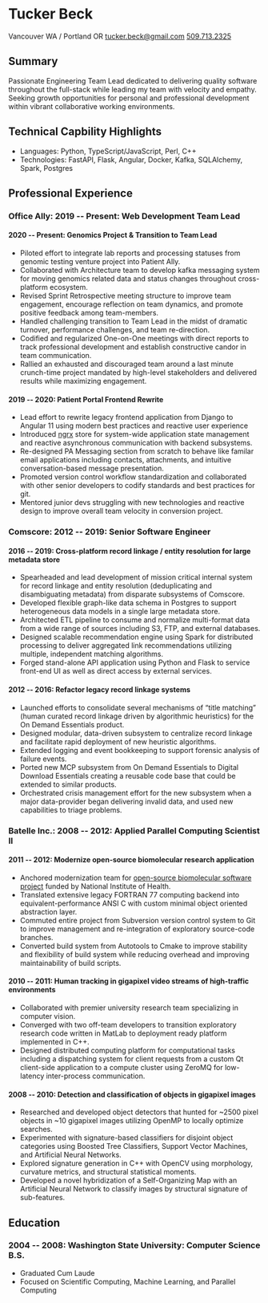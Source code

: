 # Tucker Beck
Vancouver WA / Portland OR
[tucker.beck@gmail.com](tucker.beck@gmail.com)
[509.713.2325](tel:5097132325)


## Summary

Passionate Engineering Team Lead dedicated to delivering quality software throughout the
full-stack while leading my team with velocity and empathy. Seeking growth opportunities
for personal and professional development within vibrant collaborative working environments.


## Technical Capbility Highlights

* Languages: Python, TypeScript/JavaScript, Perl, C++
* Technologies: FastAPI, Flask, Angular, Docker, Kafka, SQLAlchemy, Spark, Postgres


## Professional Experience

### Office Ally: 2019 -- Present: Web Development Team Lead

#### 2020 -- Present: Genomics Project & Transition to Team Lead

* Piloted effort to integrate lab reports and processing statuses from genomic testing
  venture project into Patient Ally.
* Collaborated with Architecture team to develop kafka messaging system for moving
  genomics related data and status changes throughout cross-platform ecosystem.
* Revised Sprint Retrospective meeting structure to improve team engagement, encourage
  reflection on team dynamics, and promote positive feedback among team-members.
* Handled challenging transition to Team Lead in the midst of dramatic turnover,
  performance challenges, and team re-direction.
* Codified and regularized One-on-One meetings with direct reports to track professional
  development and establish constructive candor in team communication.
* Rallied an exhausted and discouraged team around a last minute crunch-time project
  mandated by high-level stakeholders and delivered results while maximizing engagement.

#### 2019 -- 2020: Patient Portal Frontend Rewrite

* Lead effort to rewrite legacy frontend application from Django to Angular 11 using
  modern best practices and reactive user experience
* Introduced [ngrx](https://ngrx.io/) store for system-wide application state management
  and reactive asynchronous communication with backend subsystems.
* Re-designed PA Messaging section from scratch to behave like familar email applications
  including contacts, attachments, and intuitive conversation-based message presentation.
* Promoted version control workflow standardization and collaborated with other senior
  developers to codify standards and best practices for git.
* Mentored junior devs struggling with new technologies and reactive design to improve
  overall team velocity in conversion project.


### Comscore: 2012 -- 2019: Senior Software Engineer

#### 2016 -- 2019: Cross-platform record linkage / entity resolution for large metadata store

* Spearheaded and lead development of mission critical internal system for record
  linkage and entity resolution (deduplicating and disambiguating metadata) from
  disparate subsystems of Comscore.
* Developed flexible graph-like data schema in Postgres to support heterogeneous data
  models in a single large metadata store.
* Architected ETL pipeline to consume and normalize multi-format data from a wide range
  of sources including S3, FTP, and external databases.
* Designed scalable recommendation engine using Spark for distributed processing to
  deliver aggregated link recommendations utilizing multiple, independent matching
  algorithms.
* Forged stand-alone API application using Python and Flask to service front-end UI as
  well as direct access by external services.


#### 2012 -- 2016: Refactor legacy record linkage systems

* Launched efforts to consolidate several mechanisms of “title matching” (human curated
  record linkage driven by algorithmic heuristics) for the On Demand Essentials product.
* Designed modular, data-driven subsystem to centralize record linkage and facilitate
  rapid deployment of new heuristic algorithms.
* Extended logging and event bookkeeping to support forensic analysis of failure events.
* Ported new MCP subsystem from On Demand Essentials to Digital Download Essentials
  creating a reusable code base that could be extended to similar products.
* Orchestrated crisis management effort for the new subsystem when a major data-provider
  began delivering invalid data, and used new capabilities to triage problems.


### Batelle Inc.: 2008 -- 2012: Applied Parallel Computing Scientist II

#### 2011 -- 2012: Modernize open-source biomolecular research application

* Anchored modernization team for
  [open-source biomolecular software project](https://github.com/Electrostatics/apbs)
  funded by National Institute of Health.
* Translated extensive legacy FORTRAN 77 computing backend into equivalent-performance
  ANSI C with custom minimal object oriented abstraction layer.
* Commuted entire project from Subversion version control system to Git to improve
  management and re-integration of exploratory source-code branches.
* Converted build system from Autotools to Cmake to improve stability and flexibility of
  build system while reducing overhead and improving maintainability of build scripts.


#### 2010 -- 2011:  Human tracking in gigapixel video streams of high-traffic environments

* Collaborated with premier university research team specializing in computer vision.
* Converged with two off-team developers to transition exploratory research code written
  in MatLab to deployment ready platform implemented in C++.
* Designed distributed computing platform for computational tasks including a
  dispatching system for client requests from a custom Qt client-side application to a
  compute cluster using ZeroMQ for low-latency inter-process communication.


#### 2008 -- 2010:  Detection and classification of objects in gigapixel images

* Researched and developed object detectors that hunted for ~2500 pixel objects in ~10
  gigapixel images utilizing OpenMP to locally optimize searches.
* Experimented with signature-based classifiers for disjoint object categories using
  Boosted Tree Classifiers, Support Vector Machines, and Artificial Neural Networks.
* Explored signature generation in C++ with OpenCV using morphology, curvature metrics,
  and structural statistical moments.
* Developed a novel hybridization of  a Self-Organizing Map with an Artificial Neural
  Network to classify images by structural signature of sub-features.


## Education

### 2004 -- 2008:  Washington State University: Computer Science B.S.

* Graduated Cum Laude
* Focused on Scientific Computing, Machine Learning, and Parallel Computing
